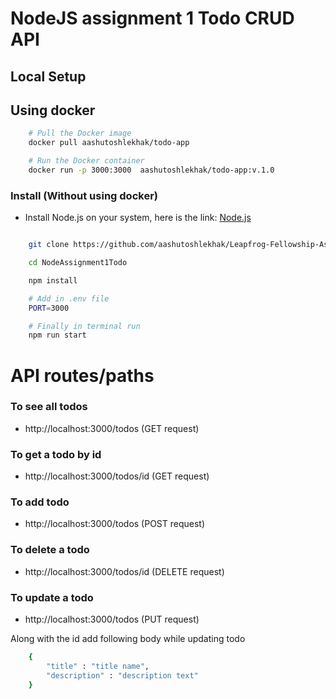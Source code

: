 # NodeJS assignment 1 Todo CRUD API

## Local Setup

## Using docker

```sh
    # Pull the Docker image
    docker pull aashutoshlekhak/todo-app

    # Run the Docker container
    docker run -p 3000:3000  aashutoshlekhak/todo-app:v.1.0


```

### Install (Without using docker)

- Install Node.js on your system, here is the link:
  [Node.js](https://nodejs.org/en)

```sh

    git clone https://github.com/aashutoshlekhak/Leapfrog-Fellowship-Assignments.git

    cd NodeAssignment1Todo

    npm install

    # Add in .env file
    PORT=3000

    # Finally in terminal run
    npm run start

```

# API routes/paths

### To see all todos

- http://localhost:3000/todos (GET request)

### To get a todo by id

- http://localhost:3000/todos/id (GET request)

### To add todo

- http://localhost:3000/todos (POST request)

### To delete a todo

- http://localhost:3000/todos/id (DELETE request)

### To update a todo

- http://localhost:3000/todos (PUT request)

Along with the id add following body while updating todo

```sh
    {
        "title" : "title name",
        "description" : "description text"
    }
```
